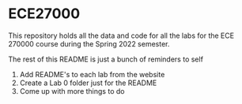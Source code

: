 # ECE27000

This repository holds all the data and code for all the labs for the ECE 270000 course during the Spring 2022 semester. 

The rest of this README is just a bunch of reminders to self

1. Add README's to each lab from the website
2. Create a Lab 0 folder just for the README
3. Come up with more things to do
